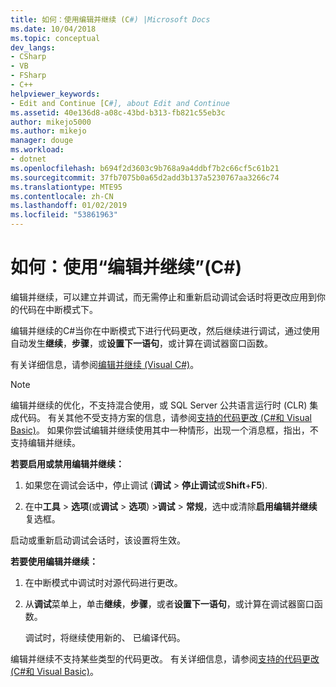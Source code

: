 ```yaml
---
title: 如何：使用编辑并继续 (C#) |Microsoft Docs
ms.date: 10/04/2018
ms.topic: conceptual
dev_langs:
- CSharp
- VB
- FSharp
- C++
helpviewer_keywords:
- Edit and Continue [C#], about Edit and Continue
ms.assetid: 40e136d8-a08c-43bd-b313-fb821c55eb3c
author: mikejo5000
ms.author: mikejo
manager: douge
ms.workload:
- dotnet
ms.openlocfilehash: b694f2d3603c9b768a9a4ddbf7b2c66cf5c61b21
ms.sourcegitcommit: 37fb7075b0a65d2add3b137a5230767aa3266c74
ms.translationtype: MTE95
ms.contentlocale: zh-CN
ms.lasthandoff: 01/02/2019
ms.locfileid: "53861963"
---
```

# <a name="how-to-use-edit-and-continue-c"></a>如何：使用“编辑并继续”(C#)
编辑并继续，可以建立并调试，而无需停止和重新启动调试会话时将更改应用到你的代码在中断模式下。  

编辑并继续的C#当你在中断模式下进行代码更改，然后继续进行调试，通过使用自动发生**继续**，**步骤**，或**设置下一语句**，或计算在调试器窗口函数。  

有关详细信息，请参阅[编辑并继续 (Visual C#)](../debugger/edit-and-continue-visual-csharp.md)。

>[!NOTE]
>编辑并继续的优化，不支持混合使用，或 SQL Server 公共语言运行时 (CLR) 集成代码。 有关其他不受支持方案的信息，请参阅[支持的代码更改 (C#和 Visual Basic)](../debugger/supported-code-changes-csharp.md)。 如果你尝试编辑并继续使用其中一种情形，出现一个消息框，指出，不支持编辑并继续。  
  
**若要启用或禁用编辑并继续：**  
   
1. 如果您在调试会话中，停止调试 (**调试** > **停止调试**或**Shift**+**F5**).
   
1. 在中**工具** > **选项**(或**调试** > **选项**) >**调试** > **常规**，选中或清除**启用编辑并继续**复选框。  
  
启动或重新启动调试会话时，该设置将生效。  

**若要使用编辑并继续：**  
   
1. 在中断模式中调试时对源代码进行更改。  
   
1. 从**调试**菜单上，单击**继续**，**步骤**，或者**设置下一语句**，或计算在调试器窗口函数。  
   
   调试时，将继续使用新的、 已编译代码。 

编辑并继续不支持某些类型的代码更改。 有关详细信息，请参阅[支持的代码更改 (C#和 Visual Basic)](../debugger/supported-code-changes-csharp.md)。   
